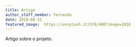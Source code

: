 ```yaml
---
title: Artigo
author_staff_member: fernanda
date: 2018-08-31
featured_image:  https://unsplash.it/570/400?image=1018
---
```


Artigo sobre o projeto.
